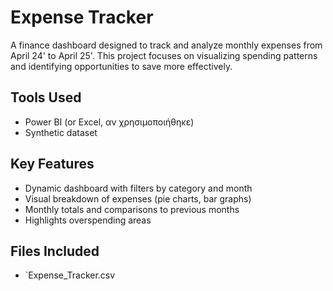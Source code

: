 # Expense Tracker 

A finance dashboard designed to track and analyze monthly expenses from April 24' to April 25'. This project focuses on visualizing spending patterns and identifying opportunities to save more effectively.

## Tools Used
- Power BI (or Excel, αν χρησιμοποιήθηκε)
- Synthetic dataset

## Key Features
- Dynamic dashboard with filters by category and month
- Visual breakdown of expenses (pie charts, bar graphs)
- Monthly totals and comparisons to previous months
- Highlights overspending areas

## Files Included
- `Expense_Tracker.csv
